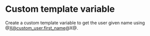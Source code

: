 Custom template variable
=================

Create a custom template variable to get the user given name using @X@custom_user.first_name@X@.